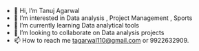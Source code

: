 - 👋 Hi, I’m Tanuj Agarwal
- 👀 I’m interested in Data analysis , Project Management , Sports 
- 🌱 I’m currently learning Data analytical tools
- 💞️ I’m looking to collaborate on  Data analysis projects
- 📫 How to reach me tagarwal110@gmail.com or 9922632909.

<!---
tanujagarwal1/tanujagarwal1 is a ✨ special ✨ repository because its `README.md` (this file) appears on your GitHub profile.
You can click the Preview link to take a look at your changes.
--->
